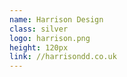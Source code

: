 ```yaml
---
name: Harrison Design
class: silver
logo: harrison.png
height: 120px
link: //harrisondd.co.uk
---
```

